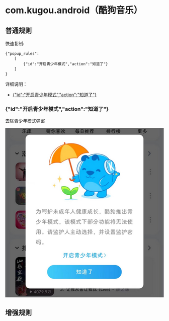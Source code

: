 # com.kugou.android（酷狗音乐）

## 普通规则

快速复制:
```
{"popup_rules":
    [
        {"id":"开启青少年模式","action":"知道了"}
    ]
}
```
详细说明：
- [{"id":"开启青少年模式","action":"知道了"}](#id开启青少年模式action知道了)

### {"id":"开启青少年模式","action":"知道了"}
去除青少年模式弹窗

![](./assets/青少年模式.jpg)

## 增强规则
